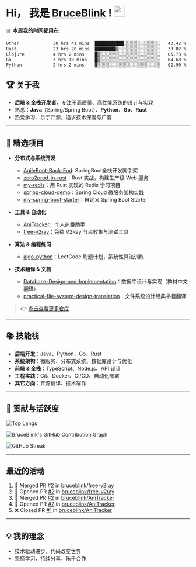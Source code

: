 # Hi， 我是 [BruceBlink]("https://github.com/bruceblink") ! <img src="https://media.giphy.com/media/hvRJCLFzcasrR4ia7z/giphy.gif" width="30">

📊 **本周我的时间都用在:**
<!--START_SECTION:waka-->

```txt
Other             30 hrs 41 mins  ███████████░░░░░░░░░░░░░░   43.42 %
Rust              23 hrs 20 mins  ████████▒░░░░░░░░░░░░░░░░   33.02 %
Clojure           4 hrs 2 mins    █▒░░░░░░░░░░░░░░░░░░░░░░░   05.73 %
Go                3 hrs 18 mins   █▒░░░░░░░░░░░░░░░░░░░░░░░   04.68 %
Python            2 hrs 2 mins    ▓░░░░░░░░░░░░░░░░░░░░░░░░   02.90 %
```

<!--END_SECTION:waka-->

## 🏆 关于我

- **后端 & 全栈开发者**，专注于高质量、高性能系统的设计与实现
- 熟悉：**Java**（Spring/Spring Boot）、**Python**、**Go**、**Rust**
- 热爱学习、乐于开源，追求技术深度与广度


---

## 🚀 精选项目

- **分布式与系统开发**
  - [AgileBoot-Back-End](https://github.com/bruceblink/AgileBoot-Back-End): SpringBoot全栈开发脚手架
  - [zero2prod-in-rust](https://github.com/bruceblink/zero2prod-in-rust)：Rust 实战，构建生产级 Web 服务
  - [my-redis](https://github.com/bruceblink/my-redis)：用 Rust 实现的 Redis 学习项目
  - [spring-cloud-demo](https://github.com/bruceblink/spring-cloud-demo)：Spring Cloud 微服务架构实践
  - [my-spring-boot-starter](https://github.com/bruceblink/my-spring-boot-starter)：自定义 Spring Boot Starter

- **工具 & 自动化**
  - [AniTracker](https://github.com/bruceblink/anitracker)：个人追番助手
  - [free-v2ray](https://github.com/bruceblink/free-v2ray)：免费 V2Ray 节点收集与测试工具

- **算法 & 编程练习**
  - [algo-python](https://github.com/bruceblink/algo-python)：LeetCode 刷题计划，系统性算法训练

- **技术翻译 & 文档**
  - [Database-Design-and-Implementation](https://github.com/bruceblink/Database-Design-and-Implementation)：数据库设计与实现（教材中文翻译）
  - [practical-file-system-design-translation](https://github.com/bruceblink/practical-file-system-design-translation)：文件系统设计经典书籍翻译

> 👉 [点击查看更多仓库](https://github.com/bruceblink?tab=repositories)

---

## 📚 技能栈

- **后端开发**：Java、Python、Go、Rust
- **系统架构**：微服务、分布式系统、数据库设计与优化
- **前端 & 全栈**：TypeScript、Node.js、API 设计
- **工程实践**：Git、Docker、CI/CD、自动化部署
- **其它方向**：开源翻译、技术写作

---

## 🎯 贡献与活跃度

<!-- 统计与活跃度展示 -->

<!-- ![BruceBlink's GitHub Stats](https://github-readme-stats.vercel.app/api?username=bruceblink&show_icons=true&theme=radical) -->

![Top Langs](https://github-readme-stats.vercel.app/api/top-langs/?username=bruceblink&layout=compact&theme=radical)

![BruceBlink's GitHub Contribution Graph](https://github-readme-activity-graph.vercel.app/graph?username=bruceblink&theme=radical)

![GitHub Streak](https://github-readme-streak-stats-nfv4.vercel.app?user=bruceblink&theme=dark&hide_border=true&border_radius=4.1&locale=zh_Hans)

---

## 最近的活动

<!--START_SECTION:activity-->
1. 🎉 Merged PR [#2](https://github.com/bruceblink/free-v2ray/pull/2) in [bruceblink/free-v2ray](https://github.com/bruceblink/free-v2ray)
2. 💪 Opened PR [#2](https://github.com/bruceblink/free-v2ray/pull/2) in [bruceblink/free-v2ray](https://github.com/bruceblink/free-v2ray)
3. 🎉 Merged PR [#2](https://github.com/bruceblink/AniTracker/pull/2) in [bruceblink/AniTracker](https://github.com/bruceblink/AniTracker)
4. 💪 Opened PR [#2](https://github.com/bruceblink/AniTracker/pull/2) in [bruceblink/AniTracker](https://github.com/bruceblink/AniTracker)
5. ❌ Closed PR [#1](https://github.com/bruceblink/AniTracker/pull/1) in [bruceblink/AniTracker](https://github.com/bruceblink/AniTracker)
<!--END_SECTION:activity-->
---

## 💡 我的理念

- 技术驱动进步，代码改变世界
- 坚持学习，持续分享，乐于合作
